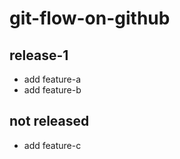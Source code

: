 # git-flow-on-github

## release-1

- add feature-a
- add feature-b

## not released

- add feature-c
